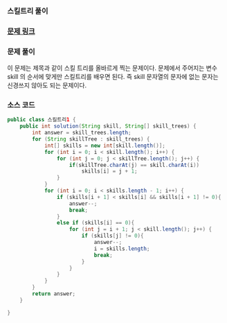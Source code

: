 ### 스킬트리 풀이


### [문제 링크](https://school.programmers.co.kr/learn/courses/30/lessons/49993)

### 문제 풀이
이 문제는 제목과 같이 스킬 트리를 올바르게 찍는 문제이다.
문제에서 주어지는 변수 skill 의 순서에 맞게만 스킬트리를 배우면 된다.
즉 skill 문자열의 문자에 없는 문자는 신경쓰지 않아도 되는 문제이다.



### 소스 코드
```java
public class 스킬트리1 {
    public int solution(String skill, String[] skill_trees) {
        int answer = skill_trees.length;
        for (String skillTree : skill_trees) {
            int[] skills = new int[skill.length()];
            for (int i = 0; i < skill.length(); i++) {
                for (int j = 0; j < skillTree.length(); j++) {
                    if(skillTree.charAt(j) == skill.charAt(i))
                        skills[i] = j + 1;
                }
            }
            for (int i = 0; i < skills.length - 1; i++) {
                if (skills[i + 1] < skills[i] && skills[i + 1] != 0){
                    answer--;
                    break;
                }
                else if (skills[i] == 0){
                    for (int j = i + 1; j < skill.length(); j++) {
                        if (skills[j] != 0){
                            answer--;
                            i = skills.length;
                            break;
                        }
                    }
                }
            }
        }
        return answer;
    }

}

```